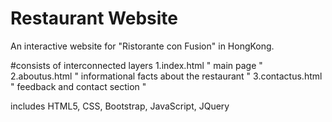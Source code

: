 # Restaurant Website
An interactive website for "Ristorante con Fusion" in HongKong.

#consists of interconnected layers
1.index.html " main page "
2.aboutus.html " informational facts about the restaurant "
3.contactus.html " feedback and contact section "

includes HTML5, CSS, Bootstrap, JavaScript, JQuery
